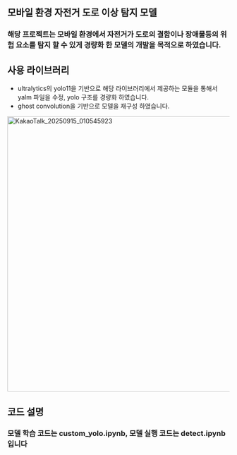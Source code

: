 ## 모바일 환경 자전거 도로 이상 탐지 모델
### 해당 프로젝트는 모바일 환경에서 자전거가 도로의 결함이나 장애물등의 위험 요소를 탐지 할 수 있게 경량화 한 모델의 개발을 목적으로 하였습니다.

## 사용 라이브러리
- ultralytics의 yolo11을 기반으로 해당 라이브러리에서 제공하는 모듈을 통해서 yalm 파일을 수정, yolo 구조를 경량화 하였습니다.
- ghost convolution을 기반으로 모델을 재구성 하였습니다.
<img width="845" height="624" alt="KakaoTalk_20250915_010545923" src="https://github.com/user-attachments/assets/e3b37f87-35e6-4784-81b1-d44d29891a87" />

## 코드 설명
### 모델 학습 코드는 custom_yolo.ipynb, 모델 실행 코드는 detect.ipynb 입니다
